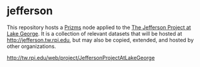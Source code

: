 jefferson
=========

This repository hosts a [Prizms](https://github.com/timrdf/prizms/wiki) node applied to the [The Jefferson Project at Lake George](http://www.youtube.com/watch?v=uARKFSw4ofc). It is a collection of relevant datasets that will be hosted at http://jefferson.tw.rpi.edu, but may also be copied, extended, and hosted by other organizations.

http://tw.rpi.edu/web/project/JeffersonProjectAtLakeGeorge
